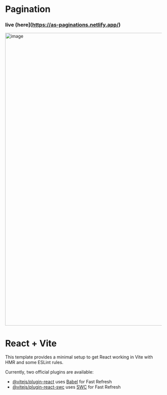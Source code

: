 # Pagination 
### live (here](https://as-paginations.netlify.app/)
<img width="938" alt="image" src="https://github.com/anshu1016/pagination/assets/69161719/213fb17c-5bf1-4331-b752-212f39ee04c9">



# React + Vite

This template provides a minimal setup to get React working in Vite with HMR and some ESLint rules.

Currently, two official plugins are available:

- [@vitejs/plugin-react](https://github.com/vitejs/vite-plugin-react/blob/main/packages/plugin-react/README.md) uses [Babel](https://babeljs.io/) for Fast Refresh
- [@vitejs/plugin-react-swc](https://github.com/vitejs/vite-plugin-react-swc) uses [SWC](https://swc.rs/) for Fast Refresh

